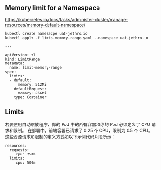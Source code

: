 ## Memory limit for a Namespace
https://kubernetes.io/docs/tasks/administer-cluster/manage-resources/memory-default-namespace/  
```
kubectl create namesacpe uat-jethro.io
kubectl apply -f limts-memory-range.yaml --namespace uat-jethro.io

---

apiVersion: v1
kind: LimitRange
metadata:
  name: limit-memory-range
spec: 
  limits:
  - default: 
      memory: 512Mi
    defaultRequest:
      memory: 256Mi
    type: Container
```




## Limits
若要使用自动缩放程序，你的 Pod 中的所有容器和你的 Pod 必须定义了 CPU 请求和限制。
在部署中，前端容器已请求了 0.25 个 CPU，限制为 0.5 个 CPU。 这些资源请求和限制的定义方式如以下示例代码片段所示：  
```
resources:
  requests:
     cpu: 250m
  limits:
     cpu: 500m
```     
